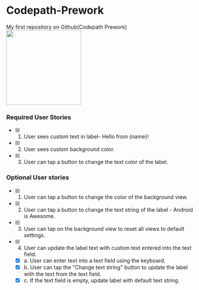 # Codepath-Prework
My first repository on Github(Codepath Prework)
<img src ="https://recordit.co/wZvC9S9RlG" width=200><br>

### Required User Stories
-[x] 1. User sees custom text in label- Hello from {name}!
-[x] 2. User sees custom background color.
-[x] 3. User can tap a button to change the text color of the label.

### Optional User stories
-[x] 1. User can tap a button to change the color of the background view.
-[x] 2. User can tap a button to change the text string of the label - Android is Awesome.
-[x] 3. User can tap on the background view to reset all views to default settings.
-[x] 4. User can update the label text with custom text entered into the text field.
  -[x] a. User can enter text into a text field using the keyboard.
  -[x] b. User can tap the "Change text string" button to update the label with the text from the text field.
  -[x] c. If the text field is empty, update label with default text string.
